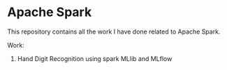 # Apache Spark
This repository contains all the work I have done related to Apache Spark.

Work:
1. Hand Digit Recognition using spark MLlib and MLflow

